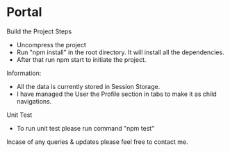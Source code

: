 # Portal

Build the Project Steps 
- Uncompress the project 
- Run "npm install" in the root directory. It will install all the dependencies.
- After that run npm start to initiate the project.

Information:
- All the data is currently stored in Session Storage.
- I have managed the User the Profile section in tabs to make it as child navigations.

Unit Test
- To run unit test please run command "npm test"

Incase of any queries & updates please feel free to contact me.